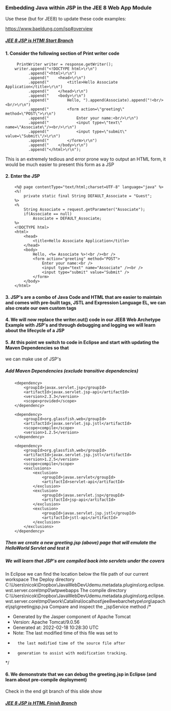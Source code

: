 ### Embedding Java within JSP in the JEE 8 Web App Module

Use these (but for JEE8) to update these code examples:

https://www.baeldung.com/jsp#overview


##### [JEE 8 JSP is HTMl Start Branch](https://github.com/NicorDesigns/javawebdevcourse/tree/jee8web-jsp-is-html-start)

#### 1. Consider the following section of Print writer code 

		 PrintWriter writer = response.getWriter();
        writer.append("<!DOCTYPE html>\r\n")
              .append("<html>\r\n")
              .append("    <head>\r\n")
              .append("        <title>Hello Associate Application</title>\r\n")
              .append("    </head>\r\n")
              .append("    <body>\r\n")
              .append("        Hello, ").append(Associate).append("!<br/><br/>\r\n")
              .append("        <form action=\"greeting\" method=\"POST\">\r\n")
              .append("            Enter your name:<br/>\r\n")
              .append("            <input type=\"text\" name=\"Associate\"/><br/>\r\n")
              .append("            <input type=\"submit\" value=\"Submit\"/>\r\n")
              .append("        </form>\r\n")
              .append("    </body>\r\n")
              .append("</html>\r\n");
    
        
This is an extremely tedious and error prone way to output an HTML form, it would be much easier to present this form as a JSP

#### 2. Enter the JSP


		<%@ page contentType="text/html;charset=UTF-8" language="java" %>
		<%!
		    private static final String DEFAULT_Associate = "Guest";
		%>
		<%
		    String Associate = request.getParameter("Associate");
		    if(Associate == null)
		        Associate = DEFAULT_Associate;
		%>
		<!DOCTYPE html>
		<html>
		    <head>
		        <title>Hello Associate Application</title>
		    </head>
		    <body>
		        Hello, <%= Associate %>!<br /><br />
		        <form action="greeting" method="POST">
		            Enter your name:<br />
		            <input type="text" name="Associate" /><br />
		            <input type="submit" value="Submit" />
		        </form>
		    </body>
		</html>

		 
 
#### 3. JSP's are a combo of Java Code and HTML that are easier to maintain and comes with pre-built tags, JSTL and Expression Language EL, we can also create our own custom tags         
        

#### 4. We will now replace the writer.out() code in our JEE8 Web Archetype Example with JSP's and through debugging and logging we will learn about the lifecycle of a JSP


#### 5. At this point we switch to code in Eclipse and start with updating the Maven Dependencies so that
we can make use of JSP's

##### Add Maven Dependencies (exclude transitive dependencies)
	
		<dependency>
			<groupId>javax.servlet.jsp</groupId>
			<artifactId>javax.servlet.jsp-api</artifactId>
			<version>2.3.3</version>
			<scope>provided</scope>
		</dependency>

		<dependency>
			<groupId>org.glassfish.web</groupId>
			<artifactId>javax.servlet.jsp.jstl</artifactId>
			<scope>compile</scope>
			<version>1.2.5</version>
		</dependency>

		<dependency>
			<groupId>org.glassfish.web</groupId>
			<artifactId>javax.servlet.jsp.jstl</artifactId>
			<version>1.2.5</version>
			<scope>compile</scope>
			<exclusions>
				<exclusion>
					<groupId>javax.servlet</groupId>
					<artifactId>servlet-api</artifactId>
				</exclusion>
				<exclusion>
					<groupId>javax.servlet.jsp</groupId>
					<artifactId>jsp-api</artifactId>
				</exclusion>
				<exclusion>
					<groupId>javax.servlet.jsp.jstl</groupId>
					<artifactId>jstl-api</artifactId>
				</exclusion>
			</exclusions>
		</dependency>

##### Then we create a new greeting.jsp (above) page that will emulate the HelloWorld Servlet and test it

##### We will learn that JSP's are compiled back into servlets under the covers
In Eclipse we can find the location below the file path of our current workspace
The Deploy directory
C:\Users\nicok\Dropbox\JavaWebDevUdemu\.metadata\.plugins\org.eclipse.wst.server.core\tmp0\wtpwebapps
The compile directory
C:\Users\nicok\Dropbox\JavaWebDevUdemu\.metadata\.plugins\org.eclipse.wst.server.core\tmp0\work\Catalina\localhost\jee8webarchetype\org\apache\jsp\greetingjsp.jva
Compare and inspect the _jspService method 
/*
 * Generated by the Jasper component of Apache Tomcat
 * Version: Apache Tomcat/9.0.56
 * Generated at: 2022-02-18 10:28:30 UTC
 * Note: The last modified time of this file was set to
 *       the last modified time of the source file after
 *       generation to assist with modification tracking.
 */

#### 6. We demonstrate that we can debug the greeting.jsp in Eclipse (and learn about pre-compile deployment)

Check in the end git branch of this slide show 

##### [JEE 8 JSP is HTML Finish Branch](https://github.com/NicorDesigns/javawebdevcourse/tree/jee8web-jsp-is-html-end)

    


